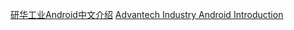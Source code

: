 [研华工业Android中文介绍]( https://github.com/AIM-Android/overview/wiki/%E7%A0%94%E5%8D%8E%E5%B7%A5%E4%B8%9AAndroid%E6%96%B9%E6%A1%88)
[Advantech Industry Android Introduction](https://github.com/AIM-Android/overview/wiki/Advantech-Industry-Android-Solution)


